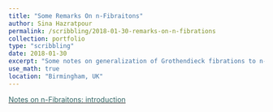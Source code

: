 ```yaml
---
title: "Some Remarks On n-Fibraitons"
author: Sina Hazratpour
permalink: /scribbling/2018-01-30-remarks-on-n-fibrations
collection: portfolio
type: "scribbling"
date: 2018-01-30
excerpt: "Some notes on generalization of Grothendieck fibrations to n-categories"
use_math: true
location: "Birmingham, UK"
---
```



<i class="fa fa-file-pdf-o" aria-hidden="true"></i> <a href="/files/CT/remarks-on-n-fibrations.pdf" target="_blank"><font color="#336666">Notes on n-Fibraitons: introduction </font></a>





